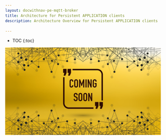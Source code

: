 ```yaml
---
layout: docwithnav-pe-mqtt-broker
title: Architecture for Persistent APPLICATION clients
description: Architecture Overview for Persistent APPLICATION clients

---
```


* TOC
{:toc}

![image](/images/coming-soon.jpg)

